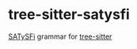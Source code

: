 # tree-sitter-satysfi

[SATySFi](https://github.com/gfngfn/SATySFi) grammar for [tree-sitter](https://github.com/tree-sitter/tree-sitter)


